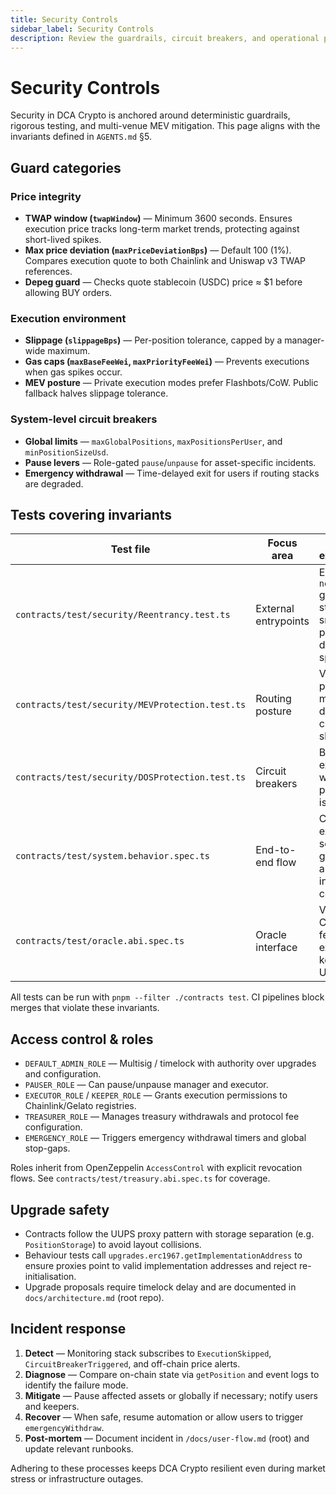 ```yaml
---
title: Security Controls
sidebar_label: Security Controls
description: Review the guardrails, circuit breakers, and operational procedures that protect DCA Crypto users and liquidity.
---
```


# Security Controls

Security in DCA Crypto is anchored around deterministic guardrails, rigorous testing, and multi-venue MEV mitigation. This page aligns with the invariants defined in `AGENTS.md` §5.

## Guard categories

### Price integrity

- **TWAP window (`twapWindow`)** — Minimum 3600 seconds. Ensures execution price tracks long-term market trends, protecting against short-lived spikes.
- **Max price deviation (`maxPriceDeviationBps`)** — Default 100 (1%). Compares execution quote to both Chainlink and Uniswap v3 TWAP references.
- **Depeg guard** — Checks quote stablecoin (USDC) price ≈ $1 before allowing BUY orders.

### Execution environment

- **Slippage (`slippageBps`)** — Per-position tolerance, capped by a manager-wide maximum.
- **Gas caps (`maxBaseFeeWei`, `maxPriorityFeeWei`)** — Prevents executions when gas spikes occur.
- **MEV posture** — Private execution modes prefer Flashbots/CoW. Public fallback halves slippage tolerance.

### System-level circuit breakers

- **Global limits** — `maxGlobalPositions`, `maxPositionsPerUser`, and `minPositionSizeUsd`.
- **Pause levers** — Role-gated `pause`/`unpause` for asset-specific incidents.
- **Emergency withdrawal** — Time-delayed exit for users if routing stacks are degraded.

## Tests covering invariants

| Test file | Focus area | Key expectations |
| --- | --- | --- |
| `contracts/test/security/Reentrancy.test.ts` | External entrypoints | Ensures `nonReentrant` guards and state snapshots prevent double spend |
| `contracts/test/security/MEVProtection.test.ts` | Routing posture | Validates private mode, price deviation checks, and skip reasons |
| `contracts/test/security/DOSProtection.test.ts` | Circuit breakers | Blocks execution when global pause or cap is active |
| `contracts/test/system.behavior.spec.ts` | End-to-end flow | Confirms execution schedule, gas caps, and guards interact correctly |
| `contracts/test/oracle.abi.spec.ts` | Oracle interface | Verifies Chainlink feed exposure to keepers and UI |

All tests can be run with `pnpm --filter ./contracts test`. CI pipelines block merges that violate these invariants.

## Access control & roles

- `DEFAULT_ADMIN_ROLE` — Multisig / timelock with authority over upgrades and configuration.
- `PAUSER_ROLE` — Can pause/unpause manager and executor.
- `EXECUTOR_ROLE` / `KEEPER_ROLE` — Grants execution permissions to Chainlink/Gelato registries.
- `TREASURER_ROLE` — Manages treasury withdrawals and protocol fee configuration.
- `EMERGENCY_ROLE` — Triggers emergency withdrawal timers and global stop-gaps.

Roles inherit from OpenZeppelin `AccessControl` with explicit revocation flows. See `contracts/test/treasury.abi.spec.ts` for coverage.

## Upgrade safety

- Contracts follow the UUPS proxy pattern with storage separation (e.g. `PositionStorage`) to avoid layout collisions.
- Behaviour tests call `upgrades.erc1967.getImplementationAddress` to ensure proxies point to valid implementation addresses and reject re-initialisation.
- Upgrade proposals require timelock delay and are documented in `docs/architecture.md` (root repo).

## Incident response

1. **Detect** — Monitoring stack subscribes to `ExecutionSkipped`, `CircuitBreakerTriggered`, and off-chain price alerts.
2. **Diagnose** — Compare on-chain state via `getPosition` and event logs to identify the failure mode.
3. **Mitigate** — Pause affected assets or globally if necessary; notify users and keepers.
4. **Recover** — When safe, resume automation or allow users to trigger `emergencyWithdraw`.
5. **Post-mortem** — Document incident in `/docs/user-flow.md` (root) and update relevant runbooks.

Adhering to these processes keeps DCA Crypto resilient even during market stress or infrastructure outages.

